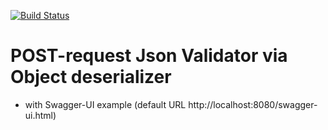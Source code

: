 [![Build Status](https://travis-ci.org/bohdan-leonchyk/jsonvalidator.svg?branch=master)](https://travis-ci.org/bohdan-leonchyk/jsonvalidator)

# POST-request Json Validator via Object deserializer
- with Swagger-UI example (default URL http://localhost:8080/swagger-ui.html)
